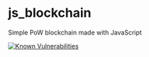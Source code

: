 # js_blockchain
Simple PoW blockchain made with JavaScript

<a href="https://snyk.io/test/github/roma-derski/js_blockchain"><img src="https://snyk.io/test/github/roma-derski/js_blockchain/badge.svg" alt="Known Vulnerabilities" data-canonical-src="https://snyk.io/test/github/roma-derski/js_blockchain" style="max-width:100%;"></a>
